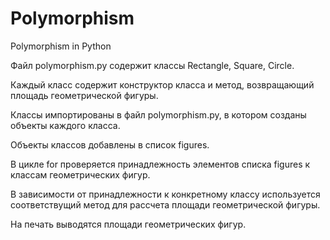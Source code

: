 # Polymorphism
Polymorphism in Python

Файл polymorphism.py содержит классы Rectangle, Square, Circle.

Каждый класс содержит конструктор класса и метод, возвращающий площадь геометрической фигуры.

Классы импортированы в файл polymorphism.py, в котором созданы объекты каждого класса.

Объекты классов добавлены в список figures.

В цикле for проверяется принадлежность элементов списка figures к классам геометрических фигур.

В зависимости от принадлежности к конкретному классу используется соответствущий метод для рассчета площади геометрической фигуры.

На печать выводятся площади геометрических фигур.

